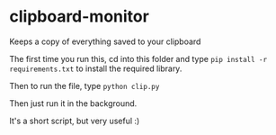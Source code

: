 # clipboard-monitor
Keeps a copy of everything saved to your clipboard

The first time you run this, cd into this folder and type `pip install -r requirements.txt` to install the required library.

Then to run the file, type `python clip.py`

Then just run it in the background. 

It's a short script, but very useful :)
